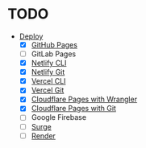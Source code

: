 # TODO

- [Deploy](https://vitejs.dev/guide/static-deploy.html)
  - [x] [GitHub Pages](https://ropaolle.github.io/js-equality-table/)
  - [ ] GitLab Pages
  - [x] [Netlify CLI](https://js-equality-table.netlify.app/)
  - [x] [Netlify Git](https://courageous-kitten-652dfd.netlify.app/)
  - [x] [Vercel CLI](https://js-equality-table.vercel.app/)
  - [x] [Vercel Git](https://vercel.com/ropaolle)
  - [x] [Cloudflare Pages with Wrangler](https://160b97d6.js-equality-table-cli.pages.dev/)
  - [x] [Cloudflare Pages with Git](https://dash.cloudflare.com/6366c6999e5353a03edd4b5b87499b69/pages)
  - [ ] Google Firebase
  - [ ] [Surge](https://surge.sh/)
  - [ ] [Render](https://dashboard.render.com/)
